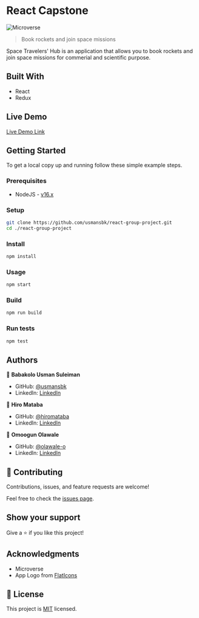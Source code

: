 # React Capstone

![Microverse](https://img.shields.io/badge/Microverse-blueviolet)

> Book rockets and join space missions

Space Travelers' Hub is an application that allows you to book rockets and join space missions for commerial and scientific purpose.

## Built With

- React
- Redux

## Live Demo

[Live Demo Link](https://competent-pasteur-0ea516.netlify.app/)

## Getting Started

To get a local copy up and running follow these simple example steps.

### Prerequisites

- NodeJS - [v16.x](https://nodejs.org/en/)

### Setup

```bash
git clone https://github.com/usmansbk/react-group-project.git
cd ./react-group-project
```

### Install

```bash
npm install
```

### Usage

```bash
npm start
```

### Build

```bash
npm run build
```

### Run tests

```bash
npm test
```

## Authors

👤 **Babakolo Usman Suleiman**

- GitHub: [@usmansbk](https://github.com/usmansbk)
- LinkedIn: [LinkedIn](https://www.linkedin.com/in/usmansbk/)

👤 **Hiro Mataba**

- GitHub: [@hiromataba](https://github.com/hiromataba)
- LinkedIn: [LinkedIn](https://www.linkedin.com/in/aganzemataba)

👤 **Omoogun Olawale**

- GitHub: [@olawale-o](https://github.com/olawale-o)
- LinkedIn: [LinkedIn](https://www.linkedin.com/in/olawaleomoogun/)

## 🤝 Contributing

Contributions, issues, and feature requests are welcome!

Feel free to check the [issues page](../../issues/).

## Show your support

Give a ⭐️ if you like this project!

## Acknowledgments

- Microverse
- App Logo from [FlatIcons](https://www.flaticon.com/free-icon/planet_3212567?term=space&page=1&position=19&page=1&position=19&related_id=3212567&origin=style)

## 📝 License

This project is [MIT](./MIT.md) licensed.
